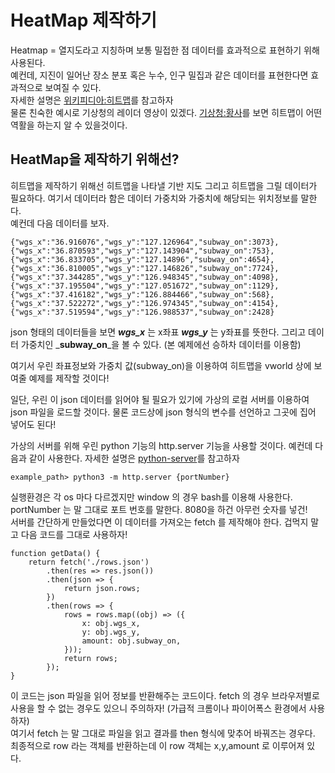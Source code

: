 # HeatMap 제작하기

Heatmap = 열지도라고 지칭하며 보통 밀접한 점 데이터를 효과적으로 표현하기 위해 사용된다.  
예컨데, 지진이 일어난 장소 분포 혹은 누수, 인구 밀집과 같은 데이터를 표현한다면 효과적으로 보여질 수 있다.  
자세한 설명은 [위키피디아:히트맵](https://en.wikipedia.org/wiki/Heat_map)를 참고하자  
물론 친숙한 예시로 기상청의 레이더 영상이 있겠다. [기상청:황사](http://www.weather.go.kr/weather/asiandust/image01.jsp)를 보면 히트맵이 어떤 역활을 하는지 알 수 있을것이다.  
  
## HeatMap을 제작하기 위해선?
히트맵을 제작하기 위해선 히트맵을 나타낼 기반 지도 그리고 히트맵을 그릴 데이터가 필요하다. 여기서 데이터라 함은 데이터 가중치와 가중치에 해당되는 위치정보를 말한다.  
예컨데 다음 데이터를 보자.  
```{.json}
{"wgs_x":"36.916076","wgs_y":"127.126964","subway_on":3073},
{"wgs_x":"36.870593","wgs_y":"127.143904","subway_on":753},
{"wgs_x":"36.833705","wgs_y":"127.14896","subway_on":4654},
{"wgs_x":"36.810005","wgs_y":"127.146826","subway_on":7724},
{"wgs_x":"37.344285","wgs_y":"126.948345","subway_on":4098},
{"wgs_x":"37.195504","wgs_y":"127.051672","subway_on":1129},
{"wgs_x":"37.416182","wgs_y":"126.884466","subway_on":568},
{"wgs_x":"37.522272","wgs_y":"126.974345","subway_on":4154},
{"wgs_x":"37.519594","wgs_y":"126.988537","subway_on":2428}
```
json 형태의 데이터들을 보면 _**wgs_x**_ 는 x좌표 _**wgs_y**_ 는 y좌표를 뜻한다.  그리고 데이터 가중치인 _**subway_on**_을 볼 수 있다. (본 예제에선 승하차 데이터를 이용함)  
  
여기서 우린 좌표정보와 가중치 값(subway_on)을 이용하여 히트맵을 vworld 상에 보여줄 예제를 제작할 것이다!  
  
일단, 우린 이 json 데이터를 읽어야 될 필요가 있기에 가상의 로컬 서버를 이용하여 json 파일을 로드할 것이다. 물론 코드상에 json 형식의 변수를 선언하고 그곳에 집어 넣어도 된다!  
  
가상의 서버를 위해 우린 python 기능의 http.server 기능을 사용할 것이다. 예컨데 다음과 같이 사용한다. 자세한 설명은 [python-server](http://www.hanbit.co.kr/channel/category/category_view.html?cms_code=CMS6163871474)를 참고하자

```{.cmd}
example_path> python3 -m http.server {portNumber}
```
실행환경은 각 os 마다 다르겠지만 window 의 경우 bash를 이용해 사용한다. portNumber 는 말 그대로 포트 번호를 말한다. 8080을 하건 아무런 숫자를 넣건!   
서버를 간단하게 만들었다면 이 데이터를 가져오는 fetch 를 제작해야 한다. 겁먹지 말고 다음 코드를 그대로 사용하자!  
  
```{.javascript}
function getData() {
    return fetch('./rows.json')
        .then(res => res.json())
        .then(json => {
            return json.rows;
        })
        .then(rows => {
            rows = rows.map((obj) => ({
                x: obj.wgs_x,
                y: obj.wgs_y,
                amount: obj.subway_on,
            }));
            return rows;
        });
}
```
이 코드는 json 파일을 읽어 정보를 반환해주는 코드이다. fetch 의 경우 브라우저별로 사용을 할 수 없는 경우도 있으니 주의하자! (가급적 크롬이나 파이어폭스 환경에서 사용하자)  
여기서 fetch 는 말 그대로 파일을 읽고 결과를 then 형식에 맞추어 바꿔즈는 경우다. 최종적으로 row 라는 객체를 반환하는데 이 row 객체는 x,y,amount 로 이루어져 있다.  
